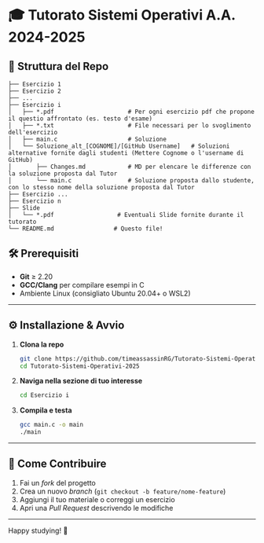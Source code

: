 # 🎓 Tutorato Sistemi Operativi A.A. 2024-2025

## 📂 Struttura del Repo

```
├── Esercizio 1
├── Esercizio 2
├── ...
├── Esercizio i
│   ├── *.pdf                     # Per ogni esercizio pdf che propone il questio affrontato (es. testo d'esame)
│   ├── *.txt                     # File necessari per lo svoglimento dell'esercizio 
│   ├── main.c                    # Soluzione
│   └── Soluzione_alt_[COGNOME]/[GitHub Username]   # Soluzioni alternative fornite dagli studenti (Mettere Cognome o l'username di GitHub)
│       ├── Changes.md            # MD per elencare le differenze con la soluzione proposta dal Tutor
│       └── main.c                # Soluzione proposta dallo studente, con lo stesso nome della soluzione proposta dal Tutor
├── Esercizio ...
├── Esercizio n
├── Slide
│   └── *.pdf                  # Eventuali Slide fornite durante il tutorato
└── README.md                 # Questo file!
````

## 🛠️ Prerequisiti

- **Git** ≥ 2.20  
- **GCC/Clang** per compilare esempi in C  
- Ambiente Linux (consigliato Ubuntu 20.04+ o WSL2)  

---

## ⚙️ Installazione & Avvio

1. **Clona la repo**  
   ```bash
   git clone https://github.com/timeassassinRG/Tutorato-Sistemi-Operativi-2025.git
   cd Tutorato-Sistemi-Operativi-2025
   ````

2. **Naviga nella sezione di tuo interesse**

   ```bash
   cd Esercizio i
   ```

3. **Compila e testa**

   ```bash
   gcc main.c -o main
   ./main
   ```

---

## 🎯 Come Contribuire

1. Fai un *fork* del progetto
2. Crea un nuovo *branch* (`git checkout -b feature/nome-feature`)
3. Aggiungi il tuo materiale o correggi un esercizio
4. Apri una *Pull Request* descrivendo le modifiche

---

Happy studying! 🚀
